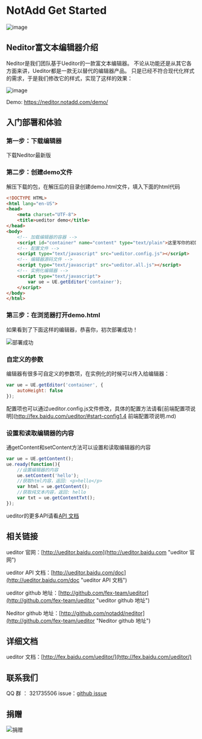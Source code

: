 NotAdd Get Started
==================
![image ](https://www.notadd.com/src/neditor-ie.svg)

## Neditor富文本编辑器介绍

Neditor是我们团队基于Ueditor的一款富文本编辑器。
不论从功能还是从其它各方面来讲，Ueditor都是一款无以替代的编辑器产品。
只是已经不符合现代化样式的需求，于是我们修改它的样式，实现了这样的效果：

![image](https://www.notadd.com/src/neditor.webp)

Demo:  https://neditor.notadd.com/demo/

## 入门部署和体验 ##

### 第一步：下载编辑器 ###

下载Neditor最新版

### 第二步：创建demo文件 ###
解压下载的包，在解压后的目录创建demo.html文件，填入下面的html代码

```html
<!DOCTYPE HTML>
<html lang="en-US">
<head>
	<meta charset="UTF-8">
	<title>ueditor demo</title>
</head>
<body>
	<!-- 加载编辑器的容器 -->
	<script id="container" name="content" type="text/plain">这里写你的初始化内容</script>
	<!-- 配置文件 -->
	<script type="text/javascript" src="ueditor.config.js"></script>
	<!-- 编辑器源码文件 -->
	<script type="text/javascript" src="ueditor.all.js"></script>
	<!-- 实例化编辑器 -->
	<script type="text/javascript">
	    var ue = UE.getEditor('container');
	</script>
</body>
</html>
```

### 第三步：在浏览器打开demo.html ###

如果看到了下面这样的编辑器，恭喜你，初次部署成功！

![部署成功](https://www.notadd.com/src/neditor-demo.webp)

### 自定义的参数

编辑器有很多可自定义的参数项，在实例化的时候可以传入给编辑器：
```javascript
var ue = UE.getEditor('container', {
    autoHeight: false
});
```

配置项也可以通过ueditor.config.js文件修改，具体的配置方法请看[前端配置项说明](http://fex.baidu.com/ueditor/#start-config1.4 前端配置项说明.md)

### 设置和读取编辑器的内容

通getContent和setContent方法可以设置和读取编辑器的内容
```javascript
var ue = UE.getContent();
ue.ready(function(){
    //设置编辑器的内容
    ue.setContent('hello');
    //获取html内容，返回: <p>hello</p>
    var html = ue.getContent();
    //获取纯文本内容，返回: hello
    var txt = ue.getContentTxt();
});
```

ueditor的更多API请看[API 文档](http://ueditor.baidu.com/doc "ueditor API 文档")

## 相关链接 ##

ueditor 官网：[http://ueditor.baidu.com](http://ueditor.baidu.com "ueditor 官网")

ueditor API 文档：[http://ueditor.baidu.com/doc](http://ueditor.baidu.com/doc "ueditor API 文档")

ueditor github 地址：[http://github.com/fex-team/ueditor](http://github.com/fex-team/ueditor "ueditor github 地址")

Neditor github 地址：[http://github.com/notadd/neditor](http://github.com/fex-team/ueditor "Neditor github 地址")

## 详细文档

ueditor 文档：[http://fex.baidu.com/ueditor/](http://fex.baidu.com/ueditor/)



## 联系我们 ##

QQ 群 ：  321735506
issue：[github issue](http://github.com/notadd/neditor/issues "ueditor 论坛")

## 捐赠 

![捐赠](https://www.notadd.com/images/donation.png)
